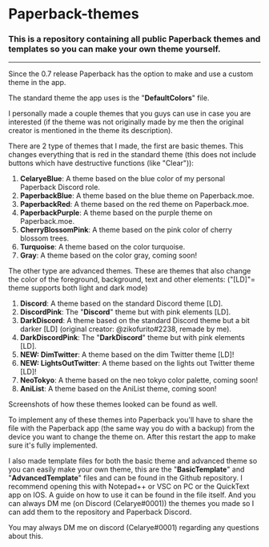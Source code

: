 # Paperback-themes
### This is a repository containing all public Paperback themes and templates so you can make your own theme yourself.

---

Since the 0.7 release Paperback has the option to make and use a custom theme in the app.

The standard theme the app uses is the "**DefaultColors**" file.

I personally made a couple themes that you guys can use in case you are interested (if the theme was not originally made by me then the original creator is mentioned in the theme its description).

There are 2 type of themes that I made, the first are basic themes.
This changes everything that is red in the standard theme (this does not include buttons which have destructive functions (like "Clear")):

1) **CelaryeBlue**: A theme based on the blue color of my personal Paperback Discord role.
2) **PaperbackBlue**: A theme based on the blue theme on Paperback.moe.
3) **PaperbackRed**: A theme based on the red theme on Paperback.moe.
4) **PaperbackPurple**: A theme based on the purple theme on Paperback.moe.
5) **CherryBlossomPink**: A theme based on the pink color of cherry blossom trees.
6) **Turquoise**: A theme based on the color turquoise.
7) **Gray**: A theme based on the color gray, coming soon!

The other type are advanced themes.
These are themes that also change the color of the foreground, background, text and other elements:
("[LD]"= theme supports both light and dark mode)

1) **Discord**: A theme based on the standard Discord theme [LD].
2) **DiscordPink**: The "**Discord**" theme but with pink elements [LD].
3) **DarkDiscord**: A theme based on the standard Discord theme but a bit darker [LD] (original creator: @zikofurito#2238, remade by me).
4) **DarkDiscordPink**: The "**DarkDiscord**" theme but with pink elements [LD].
5) **NEW: DimTwitter**: A theme based on the dim Twitter theme [LD]!
6) **NEW: LightsOutTwitter**: A theme based on the lights out Twitter theme [LD]!
7) **NeoTokyo**: A theme based on the neo tokyo color palette, coming soon!
8) **AniList**: A theme based on the AniList theme, coming soon!

Screenshots of how these themes looked can be found as well.

To implement any of these themes into Paperback you'll have to share the file with the Paperback app (the same way you do with a backup) from the device you want to change the theme on. After this restart the app to make sure it's fully implemented.

I also made template files for both the basic theme and advanced theme so you can easily make your own theme, this are the "**BasicTemplate**" and "**AdvancedTemplate**" files and can be found in the Github repository. I recommend opening this with Notepad++ or VSC on PC or the QuickText app on IOS. A guide on how to use it can be found in the file itself. And you can always DM me (on Discord (Celarye#0001)) the themes you made so I can add them to the repository and Paperback Discord.

You may always DM me on discord (Celarye#0001) regarding any questions about this.
